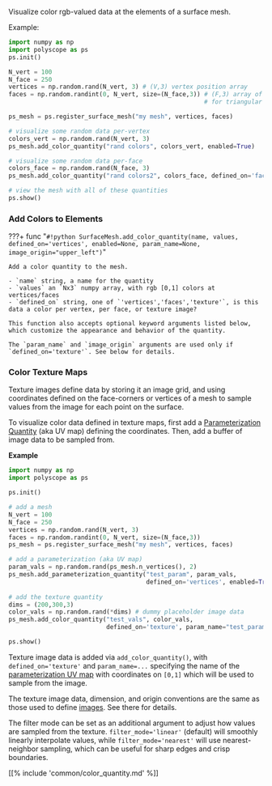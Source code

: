 Visualize color rgb-valued data at the elements of a surface mesh.

Example:
```python
import numpy as np
import polyscope as ps
ps.init()

N_vert = 100
N_face = 250
vertices = np.random.rand(N_vert, 3) # (V,3) vertex position array
faces = np.random.randint(0, N_vert, size=(N_face,3)) # (F,3) array of indices 
                                                      # for triangular faces

ps_mesh = ps.register_surface_mesh("my mesh", vertices, faces)

# visualize some random data per-vertex
colors_vert = np.random.rand(N_vert, 3)
ps_mesh.add_color_quantity("rand colors", colors_vert, enabled=True)

# visualize some random data per-face
colors_face = np.random.rand(N_face, 3)
ps_mesh.add_color_quantity("rand colors2", colors_face, defined_on='faces')

# view the mesh with all of these quantities
ps.show() 
```

### Add Colors to Elements

???+ func "`#!python SurfaceMesh.add_color_quantity(name, values, defined_on='vertices', enabled=None, param_name=None, image_origin="upper_left")`"

    Add a color quantity to the mesh.

    - `name` string, a name for the quantity
    - `values` an `Nx3` numpy array, with rgb [0,1] colors at vertices/faces
    - `defined_on` string, one of `'vertices','faces','texture'`, is this data a color per vertex, per face, or texture image?
    
    This function also accepts optional keyword arguments listed below, which customize the appearance and behavior of the quantity.
    
    The `param_name` and `image_origin` arguments are used only if `defined_on='texture'`. See below for details.


### Color Texture Maps

Texture images define data by storing it an image grid, and using coordinates defined on the face-corners or vertices of a mesh to sample values from the image for each point on the surface.

To visualize color data defined in texture maps, first add a [Parameterization Quantity]([[url.prefix]]/structures/surface_mesh/parameterization_quantities/) (aka UV map) defining the coordinates. Then, add a buffer of image data to be sampled from.

**Example**
```python
import numpy as np
import polyscope as ps

ps.init()

# add a mesh
N_vert = 100
N_face = 250
vertices = np.random.rand(N_vert, 3)
faces = np.random.randint(0, N_vert, size=(N_face,3))
ps_mesh = ps.register_surface_mesh("my mesh", vertices, faces)

# add a parameterization (aka UV map)
param_vals = np.random.rand(ps_mesh.n_vertices(), 2)
ps_mesh.add_parameterization_quantity("test_param", param_vals, 
                                      defined_on='vertices', enabled=True)
           
# add the texture quantity
dims = (200,300,3)
color_vals = np.random.rand(*dims) # dummy placeholder image data
ps_mesh.add_color_quantity("test_vals", color_vals, 
                           defined_on='texture', param_name="test_param", filter_mode='nearest', enabled=True)

ps.show()
```

Texture image data is added via `add_color_quantity()`, with `defined_on='texture'` and `param_name=...` specifying the name of the [parameterization UV map]([[url.prefix]]/structures/surface_mesh/parameterization_quantities/) with coordinates on `[0,1]` which will be used to sample from the image.
    
The texture image data, dimension, and origin conventions are the same as those used to define [images]([[url.prefix]]/structures/floating_quantities/images/). See there for details.

The filter mode can be set as an additional argument to adjust how values are sampled from the texture. `filter_mode='linear'` (default) will smoothly linearly interpolate values, while `filter_mode='nearest'` will use nearest-neighbor sampling, which can be useful for sharp edges and crisp boundaries.

    
    
[[% include 'common/color_quantity.md' %]]
